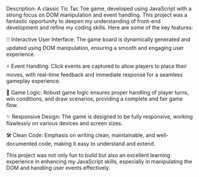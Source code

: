 Description:
A classic Tic Tac Toe game, developed using JavaScript with a strong focus on DOM manipulation and event handling.
This project was a fantastic opportunity to deepen my understanding of front-end development and refine my coding skills.
Here are some of the key features:

🖱️ Interactive User Interface: The game board is dynamically generated and updated using DOM manipulation, ensuring a smooth and engaging user experience.

⚡ Event Handling: Click events are captured to allow players to place their moves, with real-time feedback and immediate response for a seamless gameplay experience.

🔄 Game Logic: Robust game logic ensures proper handling of player turns, win conditions, and draw scenarios, providing a complete and fair game flow.

✨ Responsive Design: The game is designed to be fully responsive, working flawlessly on various devices and screen sizes.

🛠️ Clean Code: Emphasis on writing clean, maintainable, and well-documented code, making it easy to understand and extend.

This project was not only fun to build but also an excellent learning experience in enhancing my JavaScript skills, especially in manipulating the DOM and handling user events effectively.
